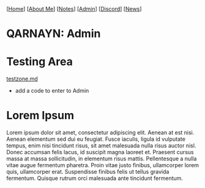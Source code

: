 <link rel="icon" href="favicon.ico">
<link rel="stylesheet" href="https://dhulqarnayn.github.io/qarnayn/index.css">

[[Home](index.md)] [[About Me](ABOUT.md)] [[Notes](NOTES.md)] [[Admin](ADMIN.md)] [[Discord](DISCORD.md)] [[News](news.md)]

# QARNAYN: Admin

# Testing Area
[testzone.md](/test/testzone.md)

- add a code to enter to Admin

# Lorem Ipsum
Lorem ipsum dolor sit amet, consectetur adipiscing elit. Aenean at est nisi. Aenean elementum sed dui eu feugiat. Fusce iaculis, ligula id vulputate tempus, enim nisi tincidunt risus, sit amet malesuada nulla risus auctor nisl. Donec accumsan felis lacus, id suscipit magna laoreet et. Praesent cursus massa at massa sollicitudin, in elementum risus mattis. Pellentesque a nulla vitae augue fermentum pharetra. Proin vitae justo finibus, ullamcorper lorem quis, ullamcorper erat. Suspendisse finibus felis ut tellus gravida fermentum. Quisque rutrum orci malesuada ante tincidunt fermentum.     
